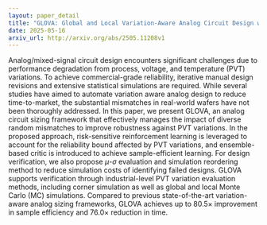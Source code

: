 ```yaml
---
layout: paper_detail
title: "GLOVA: Global and Local Variation-Aware Analog Circuit Design with Risk-Sensitive Reinforcement Learning"
date: 2025-05-16
arxiv_url: http://arxiv.org/abs/2505.11208v1
---
```


Analog/mixed-signal circuit design encounters significant challenges due to performance degradation from process, voltage, and temperature (PVT) variations. To achieve commercial-grade reliability, iterative manual design revisions and extensive statistical simulations are required. While several studies have aimed to automate variation aware analog design to reduce time-to-market, the substantial mismatches in real-world wafers have not been thoroughly addressed. In this paper, we present GLOVA, an analog circuit sizing framework that effectively manages the impact of diverse random mismatches to improve robustness against PVT variations. In the proposed approach, risk-sensitive reinforcement learning is leveraged to account for the reliability bound affected by PVT variations, and ensemble-based critic is introduced to achieve sample-efficient learning. For design verification, we also propose $\mu$-$\sigma$ evaluation and simulation reordering method to reduce simulation costs of identifying failed designs. GLOVA supports verification through industrial-level PVT variation evaluation methods, including corner simulation as well as global and local Monte Carlo (MC) simulations. Compared to previous state-of-the-art variation-aware analog sizing frameworks, GLOVA achieves up to 80.5$\times$ improvement in sample efficiency and 76.0$\times$ reduction in time.
